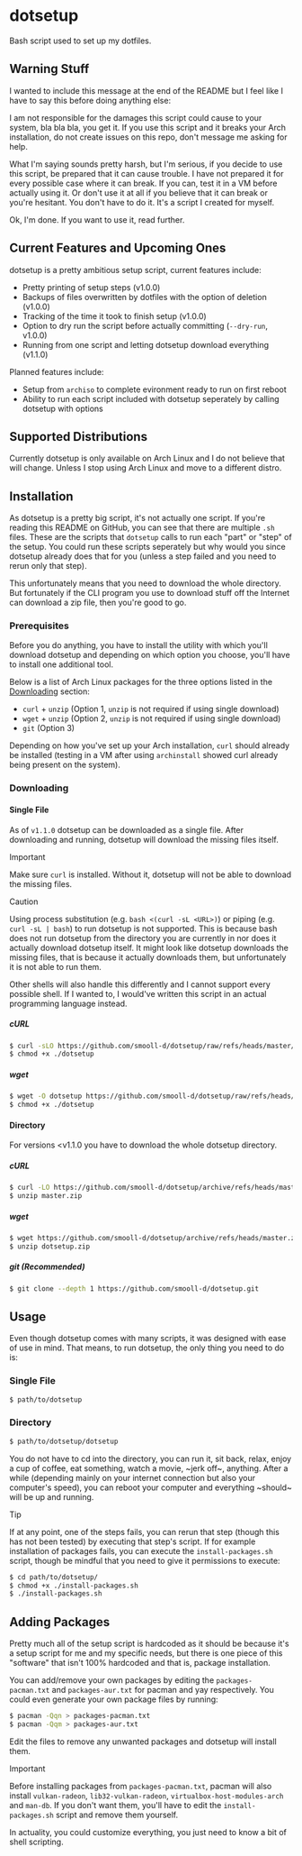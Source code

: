 # dotsetup
Bash script used to set up my dotfiles.

## Warning Stuff
I wanted to include this message at the end of the README but I feel like I have to say this before doing anything else:

I am not responsible for the damages this script could cause to your system, bla bla bla, you get it. If you use this script and it breaks your Arch installation, do not create issues on this repo, don't message me asking for help.

What I'm saying sounds pretty harsh, but I'm serious, if you decide to use this script, be prepared that it can cause trouble. I have not prepared it for every possible case where it can break. If you can, test it in a VM before actually using it. Or don't use it at all if you believe that it can break or you're hesitant. You don't have to do it. It's a script I created for myself.

Ok, I'm done. If you want to use it, read further.

## Current Features and Upcoming Ones
dotsetup is a pretty ambitious setup script, current features include:

- Pretty printing of setup steps (v1.0.0)
- Backups of files overwritten by dotfiles with the option of deletion (v1.0.0)
- Tracking of the time it took to finish setup (v1.0.0)
- Option to dry run the script before actually committing (`--dry-run`, v1.0.0)
- Running from one script and letting dotsetup download everything (v1.1.0)

Planned features include:

- Setup from `archiso` to complete evironment ready to run on first reboot
- Ability to run each script included with dotsetup seperately by calling dotsetup with options

## Supported Distributions
Currently dotsetup is only available on Arch Linux and I do not believe that will change. Unless I stop using Arch Linux and move to a different distro.

## Installation
As dotsetup is a pretty big script, it's not actually one script. If you're reading this README on GitHub, you can see that there are multiple `.sh` files. These are the scripts that `dotsetup` calls to run each "part" or "step" of the setup. You could run these scripts seperately but why would you since dotsetup already does that for you (unless a step failed and you need to rerun only that step).

This unfortunately means that you need to download the whole directory. But fortunately if the CLI program you use to download stuff off the Internet can download a zip file, then you're good to go.

### Prerequisites
Before you do anything, you have to install the utility with which you'll download dotsetup and depending on which option you choose, you'll have to install one additional tool.

Below is a list of Arch Linux packages for the three options listed in the [Downloading](#Downloading) section:

- `curl` + `unzip` (Option 1, `unzip` is not required if using single download)
- `wget` + `unzip` (Option 2, `unzip` is not required if using single download)
- `git` (Option 3)

Depending on how you've set up your Arch installation, `curl` should already be installed (testing in a VM after using `archinstall` showed curl already being present on the system).

### Downloading

#### Single File
As of `v1.1.0` dotsetup can be downloaded as a single file. After downloading and running, dotsetup will download the missing files itself.

> [!IMPORTANT]
> Make sure `curl` is installed. Without it, dotsetup will not be able to download the missing files.

> [!CAUTION]
> Using process substitution (e.g. `bash <(curl -sL <URL>)`) or piping (e.g. `curl -sL | bash`) to run dotsetup is not supported.
> This is because bash does not run dotsetup from the directory you are currently in nor does it actually download dotsetup itself.
> It might look like dotsetup downloads the missing files, that is because it actually downloads them, but unfortunately it is not able to run them.
>
> Other shells will also handle this differently and I cannot support every possible shell. If I wanted to, I would've written this script in an actual programming language instead.

##### cURL

```bash
$ curl -sLO https://github.com/smooll-d/dotsetup/raw/refs/heads/master/dotsetup
$ chmod +x ./dotsetup
```

##### wget

```bash
$ wget -O dotsetup https://github.com/smooll-d/dotsetup/raw/refs/heads/master/dotsetup
$ chmod +x ./dotsetup
```

#### Directory
For versions <v1.1.0 you have to download the whole dotsetup directory.

##### cURL

```bash
$ curl -LO https://github.com/smooll-d/dotsetup/archive/refs/heads/master.zip
$ unzip master.zip
```

##### wget

```bash
$ wget https://github.com/smooll-d/dotsetup/archive/refs/heads/master.zip -O dotsetup.zip
$ unzip dotsetup.zip
```

##### git (Recommended)

```bash
$ git clone --depth 1 https://github.com/smooll-d/dotsetup.git
```

## Usage
Even though dotsetup comes with many scripts, it was designed with ease of use in mind. That means, to run dotsetup, the only thing you need to do is:

### Single File

```bash
$ path/to/dotsetup
```

### Directory

```bash
$ path/to/dotsetup/dotsetup
```

You do not have to cd into the directory, you can run it, sit back, relax, enjoy a cup of coffee, eat something, watch a movie, ~jerk off~, anything. After a while (depending mainly on your internet connection but also your computer's speed), you can reboot your computer and everything ~should~ will be up and running.

> [!TIP]
> If at any point, one of the steps fails, you can rerun that step (though this has not been tested) by executing that step's script.
> If for example installation of packages fails, you can execute the `install-packages.sh` script, though be mindful that you need to give it permissions to execute:
> ```bash
> $ cd path/to/dotsetup/
> $ chmod +x ./install-packages.sh
> $ ./install-packages.sh
> ```

## Adding Packages
Pretty much all of the setup script is hardcoded as it should be because it's a setup script for me and my specific needs, but there is one piece of this "software" that isn't 100% hardcoded and that is, package installation.

You can add/remove your own packages by editing the `packages-pacman.txt` and `packages-aur.txt` for pacman and yay respectively. You could even generate your own package files by running:

```bash
$ pacman -Qqn > packages-pacman.txt
$ pacman -Qqm > packages-aur.txt
```

Edit the files to remove any unwanted packages and dotsetup will install them.

> [!IMPORTANT]
> Before installing packages from `packages-pacman.txt`, pacman will also install `vulkan-radeon`, `lib32-vulkan-radeon`, `virtualbox-host-modules-arch` and `man-db`. If you don't want them, you'll have to edit the `install-packages.sh` script and remove them yourself.

In actuality, you could customize everything, you just need to know a bit of shell scripting.
